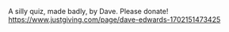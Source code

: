 A silly quiz, made badly, by Dave. Please donate! https://www.justgiving.com/page/dave-edwards-1702151473425
